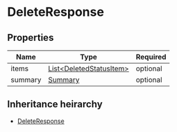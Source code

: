 

# DeleteResponse

## Properties

Name | Type | Required
-------- | -------- | --------
items | [List&lt;DeletedStatusItem&gt;](DeletedStatusItem.md) | optional
summary | [Summary](Summary.md) | optional




## Inheritance heirarchy


* [DeleteResponse](DeleteResponse.md)
